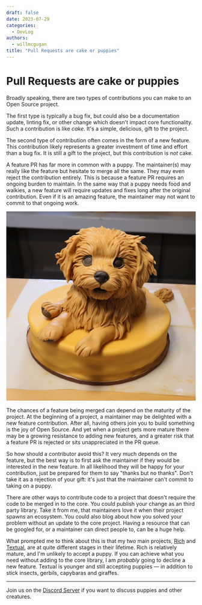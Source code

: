 ```yaml
---
draft: false
date: 2023-07-29
categories:
  - DevLog
authors:
  - willmcgugan
title: "Pull Requests are cake or puppies"
---
```


# Pull Requests are cake or puppies

Broadly speaking, there are two types of contributions you can make to an Open Source project.

<!-- more -->

The first type is typically a bug fix, but could also be a documentation update, linting fix, or other change which doesn't impact core functionality.
Such a contribution is like *cake*.
It's a simple, delicious, gift to the project.

The second type of contribution often comes in the form of a new feature.
This contribution likely represents a greater investment of time and effort than a bug fix.
It is still a gift to the project, but this contribution is *not* cake.

A feature PR has far more in common with a puppy.
The maintainer(s) may really like the feature but hesitate to merge all the same.
They may even reject the contribution entirely.
This is because a feature PR requires an ongoing burden to maintain.
In the same way that a puppy needs food and walkies, a new feature will require updates and fixes long after the original contribution.
Even if it is an amazing feature, the maintainer may not want to commit to that ongoing work.

![Puppy cake](../images/puppy.jpg)

The chances of a feature being merged can depend on the maturity of the project.
At the beginning of a project, a maintainer may be delighted with a new feature contribution.
After all, having others join you to build something is the joy of Open Source.
And yet when a project gets more mature there may be a growing resistance to adding new features, and a greater risk that a feature PR is rejected or sits unappreciated in the PR queue.

So how should a contributor avoid this?
It very much depends on the feature, but the best way is to first ask the maintainer if they would be interested in the new feature.
In all likelihood they will be happy for your contribution, just be prepared for them to say "thanks but no thanks".
Don't take it as a rejection of your gift: it's just that the maintainer can't commit to taking on a puppy.

There are other ways to contribute code to a project that doesn't require the code to be merged in to the core.
You could publish your change as an third party library.
Take it from me, that maintainers love it when their project spawns an ecosystem.
You could also blog about how you solved your problem without an update to the core project.
Having a resource that can be googled for, or a maintainer can direct people to, can be a huge help.

What prompted me to think about this is that my two main projects, [Rich](https://github.com/Textualize/rich) and [Textual](https://github.com/Textualize/textual), are at quite different stages in their lifetime. Rich is relatively mature, and I'm unlikely to accept a puppy. If you can achieve what you need without adding to the core library, I am *probably* going to decline a new feature. Textual is younger and still accepting puppies &mdash; in addition to stick insects, gerbils, capybaras and giraffes.

---

Join us on the [Discord Server](https://discord.gg/Enf6Z3qhVr) if you want to discuss puppies and other creatures.
